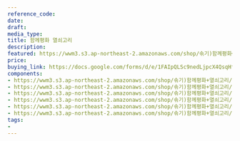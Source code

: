```yaml
---
reference_code: 
date: 
draft: 
media_type: 
title: 함께평화 열쇠고리
description: 
featured: https://wwm3.s3.ap-northeast-2.amazonaws.com/shop/솎기)함께평화+열쇠고리/IMGP7211.JPG
price: 
buying_link: https://docs.google.com/forms/d/e/1FAIpQLSc9nedLjpcX4QsqHfsDClSUvnY_z8JjKZMrkfDJmnqozNUliA/viewform
components:
- https://wwm3.s3.ap-northeast-2.amazonaws.com/shop/솎기)함께평화+열쇠고리/IMGP7211.JPG
- https://wwm3.s3.ap-northeast-2.amazonaws.com/shop/솎기)함께평화+열쇠고리/IMGP7212.JPG
- https://wwm3.s3.ap-northeast-2.amazonaws.com/shop/솎기)함께평화+열쇠고리/IMGP7213.JPG
- https://wwm3.s3.ap-northeast-2.amazonaws.com/shop/솎기)함께평화+열쇠고리/IMGP7214.JPG
- https://wwm3.s3.ap-northeast-2.amazonaws.com/shop/솎기)함께평화+열쇠고리/완성-02.png
- https://wwm3.s3.ap-northeast-2.amazonaws.com/shop/솎기)함께평화+열쇠고리/티셔츠_대지+1.png
tags:
- 
---
```

